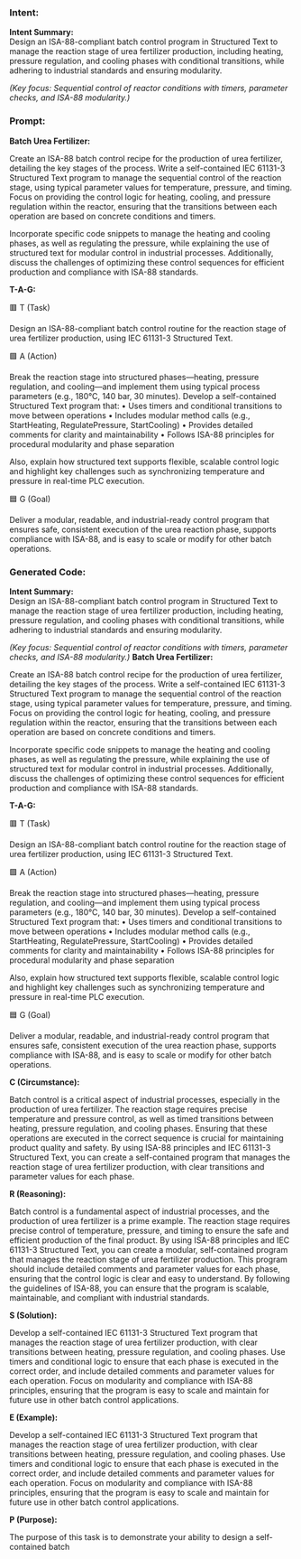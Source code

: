 ### Intent:
**Intent Summary:**  
Design an ISA-88-compliant batch control program in Structured Text to manage the reaction stage of urea fertilizer production, including heating, pressure regulation, and cooling phases with conditional transitions, while adhering to industrial standards and ensuring modularity.  

*(Key focus: Sequential control of reactor conditions with timers, parameter checks, and ISA-88 modularity.)*

### Prompt:
**Batch Urea Fertilizer:**

Create an ISA-88 batch control recipe for the production of urea fertilizer, detailing the key stages of the process. Write a self-contained IEC 61131-3 Structured Text program to manage the sequential control of the reaction stage, using typical parameter values for temperature, pressure, and timing. Focus on providing the control logic for heating, cooling, and pressure regulation within the reactor, ensuring that the transitions between each operation are based on concrete conditions and timers.

Incorporate specific code snippets to manage the heating and cooling phases, as well as regulating the pressure, while explaining the use of structured text for modular control in industrial processes. Additionally, discuss the challenges of optimizing these control sequences for efficient production and compliance with ISA-88 standards.

**T-A-G:**

🟥 T (Task)

Design an ISA-88-compliant batch control routine for the reaction stage of urea fertilizer production, using IEC 61131-3 Structured Text.

🟩 A (Action)

Break the reaction stage into structured phases—heating, pressure regulation, and cooling—and implement them using typical process parameters (e.g., 180°C, 140 bar, 30 minutes).
Develop a self-contained Structured Text program that:
	•	Uses timers and conditional transitions to move between operations
	•	Includes modular method calls (e.g., StartHeating, RegulatePressure, StartCooling)
	•	Provides detailed comments for clarity and maintainability
	•	Follows ISA-88 principles for procedural modularity and phase separation

Also, explain how structured text supports flexible, scalable control logic and highlight key challenges such as synchronizing temperature and pressure in real-time PLC execution.

🟦 G (Goal)

Deliver a modular, readable, and industrial-ready control program that ensures safe, consistent execution of the urea reaction phase, supports compliance with ISA-88, and is easy to scale or modify for other batch operations.

### Generated Code:
**Intent Summary:**  
Design an ISA-88-compliant batch control program in Structured Text to manage the reaction stage of urea fertilizer production, including heating, pressure regulation, and cooling phases with conditional transitions, while adhering to industrial standards and ensuring modularity.  

*(Key focus: Sequential control of reactor conditions with timers, parameter checks, and ISA-88 modularity.)*
**Batch Urea Fertilizer:**

Create an ISA-88 batch control recipe for the production of urea fertilizer, detailing the key stages of the process. Write a self-contained IEC 61131-3 Structured Text program to manage the sequential control of the reaction stage, using typical parameter values for temperature, pressure, and timing. Focus on providing the control logic for heating, cooling, and pressure regulation within the reactor, ensuring that the transitions between each operation are based on concrete conditions and timers.

Incorporate specific code snippets to manage the heating and cooling phases, as well as regulating the pressure, while explaining the use of structured text for modular control in industrial processes. Additionally, discuss the challenges of optimizing these control sequences for efficient production and compliance with ISA-88 standards.

**T-A-G:**

🟥 T (Task)

Design an ISA-88-compliant batch control routine for the reaction stage of urea fertilizer production, using IEC 61131-3 Structured Text.

🟩 A (Action)

Break the reaction stage into structured phases—heating, pressure regulation, and cooling—and implement them using typical process parameters (e.g., 180°C, 140 bar, 30 minutes).
Develop a self-contained Structured Text program that:
	•	Uses timers and conditional transitions to move between operations
	•	Includes modular method calls (e.g., StartHeating, RegulatePressure, StartCooling)
	•	Provides detailed comments for clarity and maintainability
	•	Follows ISA-88 principles for procedural modularity and phase separation

Also, explain how structured text supports flexible, scalable control logic and highlight key challenges such as synchronizing temperature and pressure in real-time PLC execution.

🟦 G (Goal)

Deliver a modular, readable, and industrial-ready control program that ensures safe, consistent execution of the urea reaction phase, supports compliance with ISA-88, and is easy to scale or modify for other batch operations.  

**C (Circumstance):**

Batch control is a critical aspect of industrial processes, especially in the production of urea fertilizer. The reaction stage requires precise temperature and pressure control, as well as timed transitions between heating, pressure regulation, and cooling phases. Ensuring that these operations are executed in the correct sequence is crucial for maintaining product quality and safety. By using ISA-88 principles and IEC 61131-3 Structured Text, you can create a self-contained program that manages the reaction stage of urea fertilizer production, with clear transitions and parameter values for each phase.

**R (Reasoning):**

Batch control is a fundamental aspect of industrial processes, and the production of urea fertilizer is a prime example. The reaction stage requires precise control of temperature, pressure, and timing to ensure the safe and efficient production of the final product. By using ISA-88 principles and IEC 61131-3 Structured Text, you can create a modular, self-contained program that manages the reaction stage of urea fertilizer production. This program should include detailed comments and parameter values for each phase, ensuring that the control logic is clear and easy to understand. By following the guidelines of ISA-88, you can ensure that the program is scalable, maintainable, and compliant with industrial standards.

**S (Solution):**

Develop a self-contained IEC 61131-3 Structured Text program that manages the reaction stage of urea fertilizer production, with clear transitions between heating, pressure regulation, and cooling phases. Use timers and conditional logic to ensure that each phase is executed in the correct order, and include detailed comments and parameter values for each operation. Focus on modularity and compliance with ISA-88 principles, ensuring that the program is easy to scale and maintain for future use in other batch control applications.

**E (Example):**

Develop a self-contained IEC 61131-3 Structured Text program that manages the reaction stage of urea fertilizer production, with clear transitions between heating, pressure regulation, and cooling phases. Use timers and conditional logic to ensure that each phase is executed in the correct order, and include detailed comments and parameter values for each operation. Focus on modularity and compliance with ISA-88 principles, ensuring that the program is easy to scale and maintain for future use in other batch control applications.

**P (Purpose):**

The purpose of this task is to demonstrate your ability to design a self-contained batch
